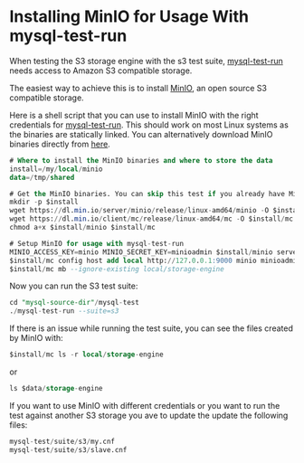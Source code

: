 # Installing MinIO for Usage With mysql-test-run

When testing the S3 storage engine with the s3 test suite, [mysql-test-run](/clients-utilities/mysqltest) needs access to Amazon S3 compatible storage.

The easiest way to achieve this is to install [MinIO](https://min.io), an open source S3 compatible storage.

Here is a shell script that you can use to install MinIO with the right credentials for [mysql-test-run](/clients-utilities/mysqltest).
This should work on most Linux systems as the binaries are statically linked.
You can alternatively download MinIO binaries directly from [here](https://min.io/download).

```sql
# Where to install the MinIO binaries and where to store the data
install=/my/local/minio
data=/tmp/shared

# Get the MinIO binaries. You can skip this test if you already have MinIO installed.
mkdir -p $install
wget https://dl.min.io/server/minio/release/linux-amd64/minio -O $install/minio
wget https://dl.min.io/client/mc/release/linux-amd64/mc -O $install/mc
chmod a+x $install/minio $install/mc

# Setup MinIO for usage with mysql-test-run
MINIO_ACCESS_KEY=minio MINIO_SECRET_KEY=minioadmin $install/minio server $data 2>&1 &
$install/mc config host add local http://127.0.0.1:9000 minio minioadmin
$install/mc mb --ignore-existing local/storage-engine
```

Now you can run the S3 test suite:

```sql
cd "mysql-source-dir"/mysql-test
./mysql-test-run --suite=s3
```

If there is an issue while running the test suite, you can see the files created by MinIO with:

```sql
$install/mc ls -r local/storage-engine
```

or

```sql
ls $data/storage-engine
```

If you want to use MinIO with different credentials or you want to run the test against another S3 storage you ave to update the update the following files:

```sql
mysql-test/suite/s3/my.cnf
mysql-test/suite/s3/slave.cnf
```